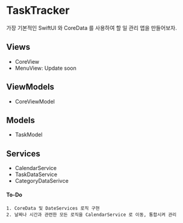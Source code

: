 #  TaskTracker
가장 기본적인 SwiftUI 와 CoreData 를 사용하여 할 일 관리 앱을 만들어보자.

## Views
* CoreView
* MenuView: Update soon

## ViewModels
* CoreViewModel

## Models
* TaskModel

## Services
* CalendarService
* TaskDataService
* CategoryDataSerivce


#### To-Do
    1. CoreData 및 DateServices 로직 구현
    2. 날짜나 시간과 관련한 모든 로직을 CalendarService 로 이동, 통합시켜 관리
